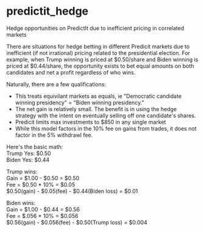 # predictit_hedge
Hedge opportunities on PredictIt due to inefficient pricing in correlated markets

There are situations for hedge betting in different Predicit markets due to inefficient (if not irrational) pricing related to the presidential election.
For example, when Trump winning is priced at $0.50/share and Biden winning is priced at $0.44/share, the opportunity exists to bet equal amounts
on both candidates and net a profit regardless of who wins.

Naturally, there are a few qualifications:
* This treats equivilant markets as equals, ie "Democratic candidate winning presidency" = "Biden winning presidency."
* The net gain is relatively small. The benefit is in using the hedge strategy with the intent on eventually selling off one candidate's shares.
* Predicit limits max investments to $850 in any single market
* While this model factors in the 10% fee on gains from trades, it does not factor in the 5% withdrawl fee.

Here's the basic math:  
Trump Yes: $0.50  
Biden Yes: $0.44  

Trump wins:  
Gain = $1.00 - $0.50 = $0.50  
Fee = $0.50 * 10% = $0.05  
$0.50(gain) - $0.05(fee) - $0.44(Biden loss) = $0.01  

Biden wins:  
Gain = $1.00 - $0.44 = $0.56  
Fee = $.056 * 10% = $0.056  
$0.56(gain) - $0.056(fee) - $0.50(Trump loss) = $0.004  
